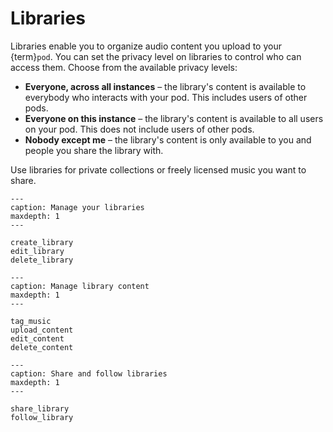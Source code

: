 # Libraries

Libraries enable you to organize audio content you upload to your {term}`pod`. You can set the privacy level on libraries to control who can access them. Choose from the available privacy levels:

- **Everyone, across all instances** – the library's content is available to everybody who interacts with your pod. This includes users of other pods.
- **Everyone on this instance** – the library's content is available to all users on your pod. This does not include users of other pods.
- **Nobody except me** – the library's content is only available to you and people you share the library with.

Use libraries for private collections or freely licensed music you want to share.

```{toctree}
---
caption: Manage your libraries
maxdepth: 1
---

create_library
edit_library
delete_library

```

```{toctree}
---
caption: Manage library content
maxdepth: 1
---

tag_music
upload_content
edit_content
delete_content

```

```{toctree}
---
caption: Share and follow libraries
maxdepth: 1
---

share_library
follow_library

```
